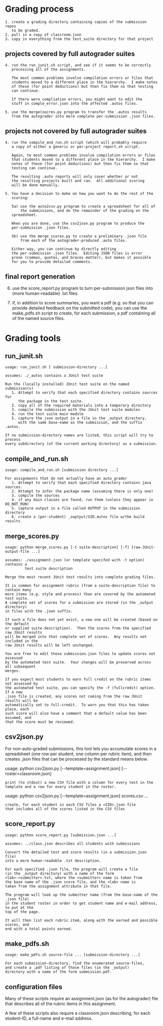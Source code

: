 # Grading process

    1. create a grading directory containing copies of the submission repos 
       to be graded.
    2. pull in a copy of classroom.json
    3. copy in everything from the test_suite directory for that project

## projects covered by full autograder suites

    4. run the run_junit.sh script, and see if it seems to be correctly
       processing all of the assignments.  
       
       The most common problems involve compilation errors or files that 
       students moved to a different place in the hierarchy.  I make notes
       of these (for point deductions) but then fix them so that testing
       can continue.

       If there were compliation errors, you might want to edit the
       stuff in comple_error.json into the affected .autos files.

    5. use the merge(socres.py program to transfer the .autos results 
       from the autograder into more complete per-submission .json files.

## projects not covered by full autograder suites

    4. run the compile_and_run.sh script (which will probably require
       a copy of either a generic or per-project report.sh script.

       Again, te most common problems involve compilation errors or files 
       that students moved to a different place in the hierarchy.  I make 
       notes of these (for point deductions) but then fix them so that 
       testing can continue.

       The resulting .auto reports will only cover whether or not
       the resulting projects built and ran.  All additional scoring
       will be done manually.

    5. You have a decision to make on how you want to do the rest of the
       scoring:

       5a) use the auto2csv.py program to create a spreadsheet for all of
           the submissions, and do the remainder of the grading on the
	   spreadsheet.

	   When you are done, use the csv2json.py program to produce the
	   per-submission .json files.

       5b) use the merge_scores.py to create a preliminary .json file
           from each of the autograder-produced .auto files.

       Either way, you can continue by directly editing
       the per-submission .json files.  Editing JSON files is error
       prone (commas, quotes, and braces matter), but makes it possible
       for you to provide detailed comments.

## final report generation

   6. use the score_report.py program to turn per-submission json
      files into (more human-readable) .txt files.

   7. if, in addition to score summaries, you want a pdf (e.g. so
      that you can provide detailed feedback on the submitted
      code), you can use the make_pdfs.sh script to create, for
      each submission, a pdf containing all of the named source files.

# Grading tools

## run_junit.sh

    usage: run_junit.sh [ submission-directory ...]

    assumes: ./_autos contains a JUnit test suite

    Run the (locally installed) JUnit test suite on the named submission(s)
       1. Attempt to verify that each specified directory contains sources for 
          the package in the test suite.
       2. copy all of the required materials into a temporary directory
       3. compile the submission with the JUnit test suite modules
       4. run the test suite main module
       5. capture the json output in a file in the _output directory,
          with the same base-name as the submission, and the suffix .autos.

    If no submission-directory names are listed, this script will try to process
    every subdirectory (of the current working directory) as a submission.


## compile_and_run.sh

    usage: compile_and_run.sh [submission directory ...]

    For assignments that do not actually have an auto_grader
       1. Attempt to verify that each specified directory contains java sources.
       2. Attempt to infer the package name (assuming there is only one)
       3. compile the sources
       4. if any main classes are found, run them (unless they appear in DO_NOT_RUN)
       5. capture output in a file called OUTPUT in the submission directory
       6. create a (per-student) _ouptput/SID.autos file w/the build results


## merge_scores.py

    usage: python merge_scores.py [-t suite-description] [-f] [raw-JUnit-output-file ...]

    assumes: ./assignment.json (or template specifed with -t option) contains a 
             test suite description

    Merge the most recent JUnit test results into complete grading files.

    It is common for assignment rubric (from a suite-description file) to contain many
    more items (e.g. style and process) than are covered by the automated test suite.
    A complete set of scores for a submission are stored (in the _output directory)
    in files with the .json suffix.

    If such a file does not yet exist, a new one will be created (based on the default
    or supplied suite-description).  Then the scores from the specified raw JUnit results
    will be merged into that complete set of scores.  Any results not included in the
    raw JUnit results will be left unchanged.

    You are free to edit these submission.json files to update scores not assessed
    by the automated test suite.  Your changes will be preserved across all subsequent
    merges.

    If you expect most students to earn full credit on the rubric items not assessed by
    the automated test suite, you can specify the -f (fullcredit) option.  If a new
    .json file is created, any scores not coming from the raw JUnit results will be
    automatically set to full-credit.  To warn you that this has taken place, each
    such score will also have a comment that a default value has been assumed, and
    that the score must be reviewed.


## csv2json.py

   For non-auto-graded submissions, this tool lets you accumulate scores in a
   spreadsheet (one row per student, one column per rubric item), and then
   creates <SID>.json files that can be processed by the standard means below.

   usage: python csv2json.py [--template=assignment.json] [--roster=classroom.json]
	
	print (to stdout) a new CSV file with a column for every test in the 
	template and a row for every student in the roster.

   usage: python csv2json.py [--template=assignment.json] scores.csv ...

   	create, for each student in each CSV files a <SID>.json file
	that includes all of the scores listed in the CSV files

## score_report.py

    usage: python score_report.py [submission.json ...]

    assumes: ../class.json describes all students with submissions

    Convert the detailed test and score results (in a submission.json file)
    into a more human-readable .txt description.

    For each specified .json file, the program will create a file 
    (in the _output directory) with a name of the form
    <lab>-<submitter>.txt, where the <submitter> name is taken from 
    the base name of the .json score file, and the <lab> name is
    taken from the assignment attribute in that file.

    The program will look up the submitter name (from the base-name of the .json file)
    in the student roster in order to get student name and e-mail address, to put at the
    top of the page.

    It will then list each rubric item, along with the earned and possible scores, and
    end with a total points earned.


## make_pdfs.sh

    usage: make_pdfs.sh source-file ... [submission-directory ...]

    For each submission-directory, find the enumerated source-files,
    and create a .pdf listing of those files (in the _output) 
    directory with a name of the form submission.pdf.

## configuration files

   Many of these scripts require an assignment.json (as for the autograder)
   file that describes all of the rubric items in this assignment.

   A few of these scripts also require a classroom.json describing, for
   each student-ID, a full-name and e-mail address.

